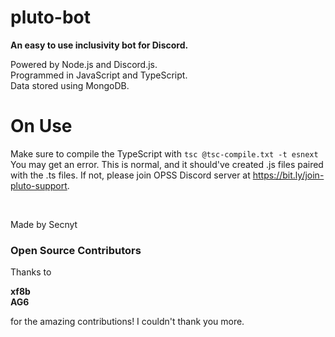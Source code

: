 # pluto-bot

**An easy to use inclusivity bot for Discord.**


Powered by Node.js and Discord.js.\
Programmed in JavaScript and TypeScript.\
Data stored using MongoDB.


# On Use #

Make sure to compile the TypeScript with
```tsc @tsc-compile.txt -t esnext```
You may get an error. This is normal, and it should've created .js files paired with the .ts files. If not, please join OPSS Discord server at https://bit.ly/join-pluto-support.

​
​
​

Made by Secnyt

### Open Source Contributors ###
Thanks to

**xf8b**\
**AG6**

for the amazing contributions! I couldn't thank you more.

